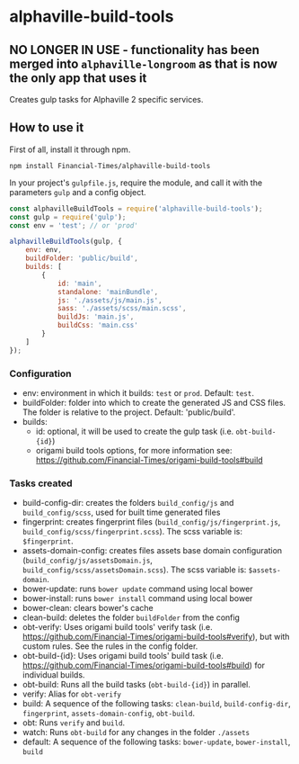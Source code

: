 # alphaville-build-tools
## NO LONGER IN USE - functionality has been merged into `alphaville-longroom` as that is now the only app that uses it
Creates gulp tasks for Alphaville 2 specific services.

## How to use it
First of all, install it through npm.

```
npm install Financial-Times/alphaville-build-tools
```

In your project's `gulpfile.js`, require the module, and call it with the parameters `gulp` and a config object.

```js
const alphavilleBuildTools = require('alphaville-build-tools');
const gulp = require('gulp');
const env = 'test'; // or 'prod'

alphavilleBuildTools(gulp, {
    env: env,
    buildFolder: 'public/build',
    builds: [
        {
            id: 'main',
            standalone: 'mainBundle',
            js: './assets/js/main.js',
            sass: './assets/scss/main.scss',
            buildJs: 'main.js',
            buildCss: 'main.css'
        }
    ]
});
```

### Configuration

 * env: environment in which it builds: `test` or `prod`. Default: `test`.
 * buildFolder: folder into which to create the generated JS and CSS files. The folder is relative to the project. Default: 'public/build'.
 * builds:
    + id: optional, it will be used to create the gulp task (i.e. `obt-build-{id}`)
    + origami build tools options, for more information see: https://github.com/Financial-Times/origami-build-tools#build

### Tasks created

 - build-config-dir: creates the folders `build_config/js` and `build_config/scss`, used for built time generated files
 - fingerprint: creates fingerprint files (`build_config/js/fingerprint.js`, `build_config/scss/fingerprint.scss`). The scss variable is: `$fingerprint`.
 - assets-domain-config: creates files assets base domain configuration (`build_config/js/assetsDomain.js`, `build_config/scss/assetsDomain.scss`). The scss variable is: `$assets-domain`.
 - bower-update: runs `bower update` command using local bower
 - bower-install: runs `bower install` command using local bower
 - bower-clean: clears bower's cache
 - clean-build: deletes the folder `buildFolder` from the config
 - obt-verify: Uses origami build tools' verify task (i.e. https://github.com/Financial-Times/origami-build-tools#verify), but with custom rules. See the rules in the config folder.
 - obt-build-{id}: Uses origami build tools' build task (i.e. https://github.com/Financial-Times/origami-build-tools#build) for individual builds.
 - obt-build: Runs all the build tasks (`obt-build-{id}`) in parallel.
 - verify: Alias for `obt-verify`
 - build: A sequence of the following tasks: `clean-build`, `build-config-dir`, `fingerprint`, `assets-domain-config`, `obt-build`.
 - obt: Runs `verify` and `build`.
 - watch: Runs `obt-build` for any changes in the folder `./assets`
 - default: A sequence of the following tasks: `bower-update`, `bower-install`, `build`
